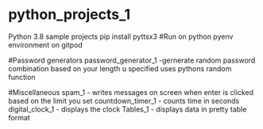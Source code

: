 # python_projects_1
Python 3.8 sample projects
pip install pyttsx3
#Run on python pyenv environment on gitpod

#Password generators
password_generator_1 -gernerate random password combination based on your length u specified uses pythons random function

#Miscellaneous
spam_1 - writes messages on screen when enter is clicked based on the limit you set
countdown_timer_1 - counts time in seconds
digital_clock_1 - displays the clock
Tables_1 - displays data in pretty table format